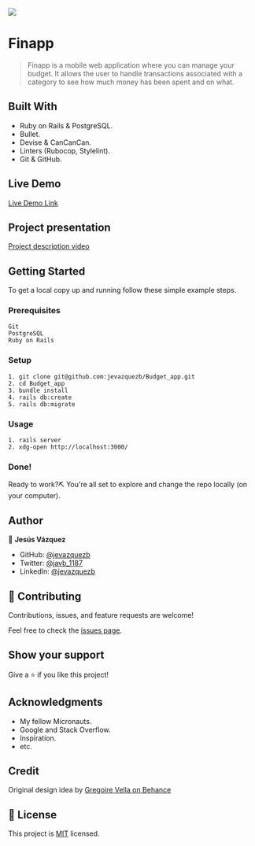 ![](https://img.shields.io/badge/Microverse-blueviolet)

# Finapp

> Finapp is a mobile web application where you can manage your budget. It allows the user to handle transactions associated with a category to see how much money has been spent and on what.

## Built With

- Ruby on Rails & PostgreSQL.
- Bullet.
- Devise & CanCanCan.
- Linters (Rubocop, Stylelint).
- Git & GitHub.

## Live Demo

[Live Demo Link](https://salty-sea-06382.herokuapp.com/)

## Project presentation

[Project description video](https://www.loom.com/share/86348938801d45e78f230c210db7b575)

## Getting Started

To get a local copy up and running follow these simple example steps.

### Prerequisites

    Git
    PostgreSQL
    Ruby on Rails

### Setup

    1. git clone git@github.com:jevazquezb/Budget_app.git
    2. cd Budget_app
    3. bundle install
    4. rails db:create
    5. rails db:migrate

### Usage

    1. rails server
    2. xdg-open http://localhost:3000/

### Done!

Ready to work?⛏️ You're all set to explore and change the repo locally (on your computer).

## Author

👤 **Jesús Vázquez**

- GitHub: [@jevazquezb](https://github.com/jevazquezb)
- Twitter: [@javb_1187](https://twitter.com/javb_1187)
- LinkedIn: [@jevazquezb](https://www.linkedin.com/in/jevazquezb)

## 🤝 Contributing

Contributions, issues, and feature requests are welcome!

Feel free to check the [issues page](../../issues/).

## Show your support

Give a ⭐️ if you like this project!

## Acknowledgments

- My fellow Micronauts.
- Google and Stack Overflow.
- Inspiration.
- etc.

## Credit

Original design idea by [Gregoire Vella on Behance](https://www.behance.net/gallery/19759151/Snapscan-iOs-design-and-branding?tracking_source=)

## 📝 License

This project is [MIT](./MIT.md) licensed.
